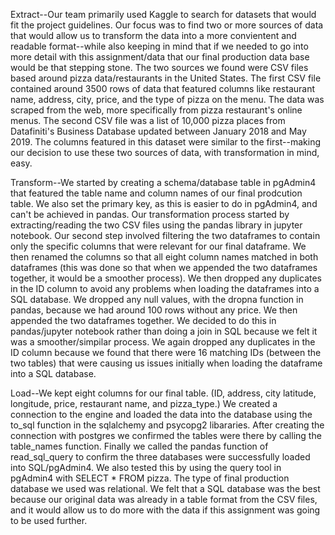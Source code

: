Extract--Our team primarily used Kaggle to search for datasets that would fit the project guidelines. Our focus was to find two or more sources of data that would allow us to transform the data into a more convientent and readable format--while also keeping in mind that if we needed to go into more detail with this assignment/data that our final production data base would be that stepping stone. The two sources we found were CSV files based around pizza data/restaurants in the United States. The first CSV file contained around 3500 rows of data that featured columns like restaurant name, address, city, price, and the type of pizza on the menu. The data was scraped from the web, more specifically from pizza restaurant's online menus. The second CSV file was a list of 10,000 pizza places from Datafiniti's Business Database updated between January 2018 and May 2019. The columns featured in this dataset were similar to the first--making our decision to use these two sources of data, with transformation in mind, easy. 

Transform--We started by creating a schema/database table in pgAdmin4 that featured the table name and column names of our final prodcution table. We also set the primary key, as this is easier to do in pgAdmin4, and can't be achieved in pandas. Our transformation process started by extracting/reading the two CSV files using the pandas library in jupyter notebook. Our second step involved filtering the two dataframes to contain only the specific columns that were relevant for our final dataframe. We then renamed the columns so that all eight column names matched in both dataframes (this was done so that when we appended the two dataframes together, it would be a smoother process). We then dropped any duplicates in the ID column to avoid any problems when loading the dataframes into a SQL database. We dropped any null values, with the dropna function in pandas, because we had around 100 rows without any price. We then appended the two dataframes together. We decided to do this in pandas/jupyter notebook rather than doing a join in SQL because we felt it was a smoother/simpilar process. We again dropped any duplicates in the ID column because we found that there were 16 matching IDs (between the two tables) that were causing us issues initially when loading the dataframe into a SQL database.

Load--We kept eight columns for our final table. (ID,	address, city	latitude, longitude, price,	restaurant name, and	pizza_type.) We created a connection to the engine and loaded the data into the database using the to_sql function in the sqlalchemy and psycopg2 libararies. After creating the connection with postgres we confirmed the tables were there by calling the table_names function. Finally we called the pandas function of read_sql_query to confirm the three databases were successfully loaded into SQL/pgAdmin4. We also tested this by using the query tool in pgAdmin4 with SELECT * FROM pizza. The type of final production database we used was relational. We felt that a SQL database was the best because our original data was already in a table format from the CSV files, and it would allow us to do more with the data if this assignment was going to be used further. 
